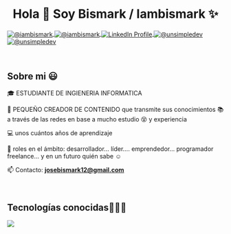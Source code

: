 <h1 align="center">Hola 👋  Soy Bismark / Iambismark ✨ </h1> 
<p align="left">
  
  <a href="https://youtube.com/@iambismark?si=ioKpPgFJiia2O" target="_blank">
    <img align="center" src="https://img.shields.io/badge/YouTube-FF0000?style=for-the-badge&logo=youtube&logoColor=white" alt="@iambismark"/>
</a>
<a href="https://www.tiktok.com/@iambismark._?_t=ZM-8tc4pWd4ZtN&_r=1" target="_blank">
    <img align="center" src="https://img.shields.io/badge/TikTok-000000?style=for-the-badge&logo=tiktok&logoColor=white" alt="@iambismark"/>
</a>  
<a href="https://www.linkedin.com/comm/mynetwork/discovery-see-all?usecase=PEOPLE_FOLLOWS&followMember=bismarklopez" target="_blank">
    <img align="center" src="https://img.shields.io/badge/LinkedIn-0077B5?style=for-the-badge&logo=linkedin&logoColor=white" alt="LinkedIn Profile"/>
</a>
<a href="https://www.facebook.com/share/15vVb3rMTr/?mibextid=wwXIfr" target="_blank">
    <img align="center" src="https://img.shields.io/badge/Facebook-1877F2?style=for-the-badge&logo=facebook&logoColor=white" alt="@unsimpledev"/>
</a> <a href = "mailto:josebismark12@gmail.com" target="blank"><img align="center" src="https://img.shields.io/badge/Gmail-D14836?style=for-the-badge&logo=gmail&logoColor=white" alt="@unsimpledev"  /></a>
  </p>
<br>
<h2>Sobre mi 😃</h2>
<!--Intro start-->

<p align="left">
🎓 ESTUDIANTE DE INGIENERIA INFORMATICA

🎥 PEQUEÑO CREADOR DE CONTENIDO que transmite sus conocimientos 📚 a través de las redes en base a mucho estudio 😵 y experiencia

💻 unos cuántos años de aprendizaje 

📝 roles en el ámbito: desarrollador... líder.... emprendedor... programador freelance... y en un futuro quién sabe ☺️

📫 Contacto: **josebismark12@gmail.com**
<!--Intro end-->
  </p>
<br>
<h2 >Tecnologías conocidas👨🏻‍💻</h2>
<!--tech stack icons-->
<p align="left">
  <a href="https://skillicons.dev">
    <img src="https://skillicons.dev/icons?i=c,cs,java,py,css,html,mysql,git,github,linux,ai,ps&perline=12" />
  </a>
</p>
<br>
<!-------------------------->
